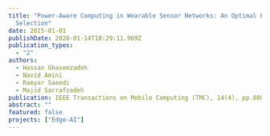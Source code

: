 ```yaml
---
title: "Power-Aware Computing in Wearable Sensor Networks: An Optimal Feature
  Selection"
date: 2015-01-01
publishDate: 2020-01-14T10:29:11.969Z
publication_types:
  - "2"
authors:
  - Hassan Ghasemzadeh
  - Navid Amini
  - Ramyar Saeedi
  - Majid Sarrafzadeh
publication: IEEE Transactions on Mobile Computing (TMC), 14(4), pp.800-812, 2016
abstract: ""
featured: false
projects: ["Edge-AI"]
---
```


